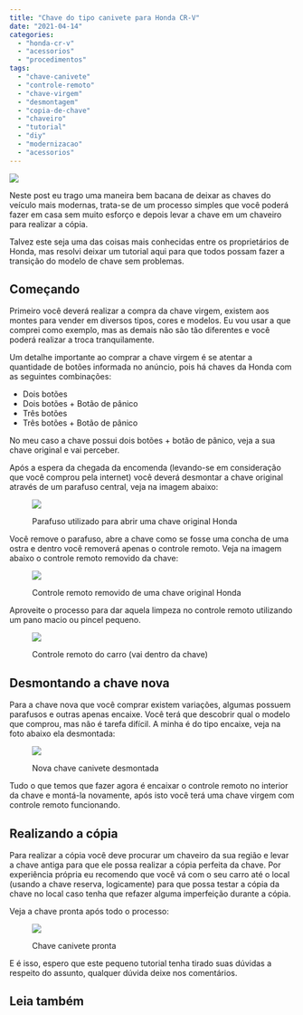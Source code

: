 ```yaml
---
title: "Chave do tipo canivete para Honda CR-V"
date: "2021-04-14"
categories:
  - "honda-cr-v"
  - "acessorios"
  - "procedimentos"
tags:
  - "chave-canivete"
  - "controle-remoto"
  - "chave-virgem"
  - "desmontagem"
  - "copia-de-chave"
  - "chaveiro"
  - "tutorial"
  - "diy"
  - "modernizacao"
  - "acessorios"
---
```


![](media/header_chaves-2.jpg)

Neste post eu trago uma maneira bem bacana de deixar as chaves do veículo mais modernas, trata-se de um processo simples que você poderá fazer em casa sem muito esforço e depois levar a chave em um chaveiro para realizar a cópia.

<!--more-->

Talvez este seja uma das coisas mais conhecidas entre os proprietários de Honda, mas resolvi deixar um tutorial aqui para que todos possam fazer a transição do modelo de chave sem problemas.

## Começando

Primeiro você deverá realizar a compra da chave virgem, existem aos montes para vender em diversos tipos, cores e modelos. Eu vou usar a que comprei como exemplo, mas as demais não são tão diferentes e você poderá realizar a troca tranquilamente.

Um detalhe importante ao comprar a chave virgem é se atentar a quantidade de botões informada no anúncio, pois há chaves da Honda com as seguintes combinações:

- Dois botões
- Dois botões + Botão de pânico
- Três botões
- Três botões + Botão de pânico

No meu caso a chave possui dois botões + botão de pânico, veja a sua chave original e vai perceber.

Após a espera da chegada da encomenda (levando-se em consideração que você comprou pela internet) você deverá desmontar a chave original através de um parafuso central, veja na imagem abaixo:

<figure>

![](media/chave_01.jpg)

<figcaption>

Parafuso utilizado para abrir uma chave original Honda

</figcaption>

</figure>

Você remove o parafuso, abre a chave como se fosse uma concha de uma ostra e dentro você removerá apenas o controle remoto. Veja na imagem abaixo o controle remoto removido da chave:

<figure>

![](media/chave_02.jpg)

<figcaption>

Controle remoto removido de uma chave original Honda

</figcaption>

</figure>

Aproveite o processo para dar aquela limpeza no controle remoto utilizando um pano macio ou pincel pequeno.

<figure>

![](media/chave_05.jpg)

<figcaption>

Controle remoto do carro (vai dentro da chave)

</figcaption>

</figure>

## Desmontando a chave nova

Para a chave nova que você comprar existem variações, algumas possuem parafusos e outras apenas encaixe. Você terá que descobrir qual o modelo que comprou, mas não é tarefa difícil. A minha é do tipo encaixe, veja na foto abaixo ela desmontada:

<figure>

![](media/chave_03.jpg)

<figcaption>

Nova chave canivete desmontada

</figcaption>

</figure>

Tudo o que temos que fazer agora é encaixar o controle remoto no interior da chave e montá-la novamente, após isto você terá uma chave virgem com controle remoto funcionando.

## Realizando a cópia

Para realizar a cópia você deve procurar um chaveiro da sua região e levar a chave antiga para que ele possa realizar a cópia perfeita da chave. Por experiência própria eu recomendo que você vá com o seu carro até o local (usando a chave reserva, logicamente) para que possa testar a cópia da chave no local caso tenha que refazer alguma imperfeição durante a cópia.

Veja a chave pronta após todo o processo:

<figure>

![](media/chave_04.jpg)

<figcaption>

Chave canivete pronta

</figcaption>

</figure>

E é isso, espero que este pequeno tutorial tenha tirado suas dúvidas a respeito do assunto, qualquer dúvida deixe nos comentários.

## Leia também
